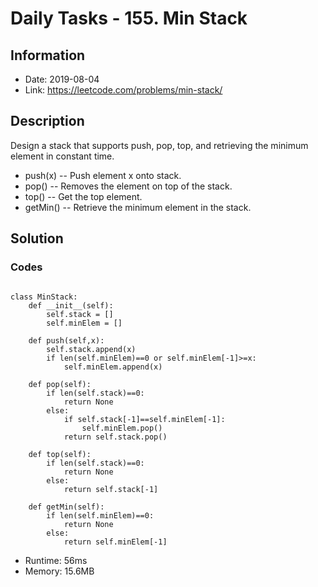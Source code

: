 # Daily Tasks - 155. Min Stack

## Information
- Date: 2019-08-04
- Link: https://leetcode.com/problems/min-stack/

## Description

Design a stack that supports push, pop, top, and retrieving the minimum element in constant time.

- push(x) -- Push element x onto stack.
- pop() -- Removes the element on top of the stack.
- top() -- Get the top element.
- getMin() -- Retrieve the minimum element in the stack.

## Solution

### Codes

```

class MinStack:
	def __init__(self):
		self.stack = []
		self.minElem = []
    
	def push(self,x):
		self.stack.append(x)
		if len(self.minElem)==0 or self.minElem[-1]>=x:
			self.minElem.append(x)

	def pop(self):
		if len(self.stack)==0:
			return None
		else:
			if self.stack[-1]==self.minElem[-1]:
				self.minElem.pop()
			return self.stack.pop()

	def top(self):
		if len(self.stack)==0:
			return None
		else:
			return self.stack[-1]

	def getMin(self):
		if len(self.minElem)==0:
			return None
		else:
			return self.minElem[-1]
```

- Runtime: 56ms
- Memory: 15.6MB
